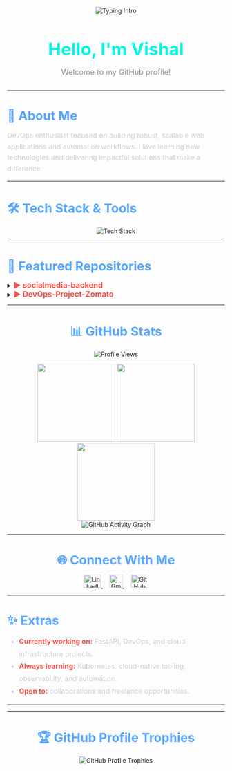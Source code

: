 

<p align="center">
  <img src="https://readme-typing-svg.demolab.com?font=Inter&weight=600&size=24&pause=1000&color=00F7E2&center=true&vCenter=true&width=700&lines=DevOps+Engineer;Cloud+%7C+Automation+%7C+Observability;Building+robust+%26+scalable+systems;Always+Learning+New+Things" alt="Typing Intro" />
</p>

<div align="center" style="font-family: 'Inter', 'Segoe UI', Tahoma, Geneva, Verdana, sans-serif;">

<h1 style="color: #00F7E2; font-size: 2.5rem; margin-bottom: 0.5rem;">Hello, I'm Vishal</h1>

<p style="font-size: 1.1rem; color: #8b949e; margin-bottom: 2rem;">Welcome to my GitHub profile!</p>

</div>

---

<div style="font-family: 'Inter', 'Segoe UI', Tahoma, Geneva, Verdana, sans-serif;">

<h2 style="color: #58a6ff; font-size: 1.8rem; margin-bottom: 1rem;">💫 About Me</h2>

<p style="font-size: 1rem; line-height: 1.6; color: #c9d1d9;">
DevOps enthusiast focused on building robust, scalable web applications and automation workflows. I love learning new technologies and delivering impactful solutions that make a difference.
</p>

</div>

---

<div style="font-family: 'Inter', 'Segoe UI', Tahoma, Geneva, Verdana, sans-serif;">

<h2 style="color: #58a6ff; font-size: 1.8rem; margin-bottom: 1rem;">🛠️ Tech Stack & Tools</h2>

</div>

<div align="center">
  
![Tech Stack](https://skillicons.dev/icons?i=aws,azure,terraform,docker,kubernetes,ansible,linux,python,fastapi,bash,java,postgres,mysql,git,githubactions,jenkins,prometheus,grafana,vscode&theme=dark&perline=10)

</div>

---

<div style="font-family: 'Inter', 'Segoe UI', Tahoma, Geneva, Verdana, sans-serif;">

<h2 style="color: #58a6ff; font-size: 1.8rem; margin-bottom: 1rem;">📂 Featured Repositories</h2>

</div>

<details style="font-family: 'Inter', 'Segoe UI', Tahoma, Geneva, Verdana, sans-serif;">
  <summary><strong style="color: #f85149; font-size: 1.1rem;">▶ socialmedia-backend</strong></summary>
  <div align="center" style="padding: 1rem; background: #0d1117; border-radius: 8px; margin: 0.5rem 0;">
    <p style="color: #c9d1d9; line-height: 1.5; margin-bottom: 1rem;">A scalable microservice for a social media backend, designed for containerized deployment and cloud infrastructure.</p>
    <img src="https://skillicons.dev/icons?i=docker,terraform,kubernetes,aws&theme=dark" alt="Technologies" />
  </div>
</details>

<details style="font-family: 'Inter', 'Segoe UI', Tahoma, Geneva, Verdana, sans-serif;">
  <summary><strong style="color: #f85149; font-size: 1.1rem;">▶ DevOps-Project-Zomato</strong></summary>
  <div align="center" style="padding: 1rem; background: #0d1117; border-radius: 8px; margin: 0.5rem 0;">
    <p style="color: #c9d1d9; line-height: 1.5; margin-bottom: 1rem;">A production-grade, end-to-end CI/CD pipeline for a Zomato-like application, featuring automated builds, testing, and deployment, with integrated monitoring using Prometheus and Grafana.</p>
    <img src="https://skillicons.dev/icons?i=githubactions,jenkins,prometheus,grafana&theme=dark" alt="Technologies" />
  </div>
</details>

---

<div style="font-family: 'Inter', 'Segoe UI', Tahoma, Geneva, Verdana, sans-serif;">

<h2 style="color: #58a6ff; font-size: 1.8rem; margin-bottom: 1rem; text-align: center;">📊 GitHub Stats</h2>

</div>

<div align="center">
  
![Profile Views](https://komarev.com/ghpvc/?username=vishal82004&style=for-the-badge&color=blueviolet)

</div>

<div align="center">
  <img src="https://github-readme-stats.vercel.app/api?username=vishal82004&show_icons=true&theme=tokyonight&hide_border=true&border_radius=10" height="180" />
  <img src="https://github-readme-streak-stats.herokuapp.com/?user=vishal82004&theme=tokyonight&hide_border=true&border_radius=10" height="180" />
</div>

<div align="center">
  <img src="https://github-readme-stats.vercel.app/api/top-langs/?username=vishal82004&layout=compact&theme=tokyonight&hide_border=true&border_radius=10" height="180" />
</div>

<div align="center">
  <img src="https://github-readme-activity-graph.vercel.app/graph?username=vishal82004&bg_color=1a1b27&color=70a5fd&line=70a5fd&point=ffffff&area=true&hide_border=true" alt="GitHub Activity Graph" />
</div>

---

<div style="font-family: 'Inter', 'Segoe UI', Tahoma, Geneva, Verdana, sans-serif;">

<h2 style="color: #58a6ff; font-size: 1.8rem; margin-bottom: 1rem; text-align: center;">🌐 Connect With Me</h2>

</div>

<p align="center">
  <a href="https://www.linkedin.com/in/vishal-b-2029bb257/" target="_blank">
    <img src="https://raw.githubusercontent.com/rahuldkjain/github-profile-readme-generator/master/src/images/icons/Social/linked-in-alt.svg" alt="LinkedIn" height="30" width="40" />
  </a>
  &nbsp;&nbsp;&nbsp;
  <a href="mailto:balajivishalnivi@gmail.com" target="_blank">
    <img src="https://github.com/user-attachments/assets/a583e8dd-2209-442e-a299-8b4bd18cf4ae" alt="Gmail" height="30" width="30" />
  </a>
  &nbsp;&nbsp;&nbsp;
  <a href="https://github.com/vishal82004" target="_blank">
    <img src="https://raw.githubusercontent.com/rahuldkjain/github-profile-readme-generator/master/src/images/icons/Social/github.svg" alt="GitHub" height="30" width="40" />
  </a>
</p>

---

<div style="font-family: 'Inter', 'Segoe UI', Tahoma, Geneva, Verdana, sans-serif;">

<h2 style="color: #58a6ff; font-size: 1.8rem; margin-bottom: 1rem;">✨ Extras</h2>

<ul style="color: #c9d1d9; line-height: 1.8; font-size: 1rem;">
  <li><strong style="color: #f85149;">Currently working on:</strong> FastAPI, DevOps, and cloud infrastructure projects.</li>
  <li><strong style="color: #f85149;">Always learning:</strong> Kubernetes, cloud-native tooling, observability, and automation.</li>
  <li><strong style="color: #f85149;">Open to:</strong> collaborations and freelance opportunities.</li>
</ul>

</div>

---



---

<div style="font-family: 'Inter', 'Segoe UI', Tahoma, Geneva, Verdana, sans-serif;">

<h2 style="color: #58a6ff; font-size: 1.8rem; margin-bottom: 1rem; text-align: center;">🏆 GitHub Profile Trophies</h2>

</div>

<p align="center">
  <img src="https://github-profile-trophy.vercel.app/?username=vishal82004&theme=onedark&no-frame=true&no-bg=true&margin-w=6" alt="GitHub Profile Trophies" />
</p>

 




